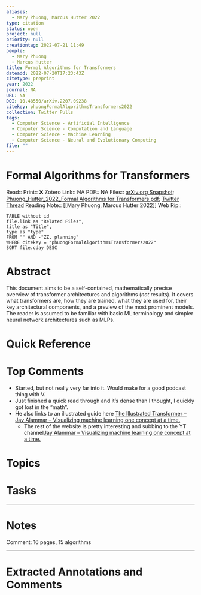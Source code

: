 ```yaml
---
aliases:
  - Mary Phuong, Marcus Hutter 2022
type: citation
status: open
project: null
priority: null
creationtag: 2022-07-21 11:49
people:
  - Mary Phuong
  - Marcus Hutter
title: Formal Algorithms for Transformers
dateadd: 2022-07-20T17:23:43Z
citetype: preprint
year: 2022
journal: NA
URL: NA
DOI: 10.48550/arXiv.2207.09238
citekey: phuongFormalAlgorithmsTransformers2022
collection: Twitter Pulls
tags:
  - Computer Science - Artificial Intelligence
  - Computer Science - Computation and Language
  - Computer Science - Machine Learning
  - Computer Science - Neural and Evolutionary Computing
file: ""
---
```


# Formal Algorithms for Transformers
Read:: 
Print::  ❌
Zotero Link:: NA
PDF:: NA
Files:: [arXiv.org Snapshot](file:///home/michaelt/Insync/m@tarlton.info/Google%20Drive/06.%20Zotero/storage/VFB7MPNN/2207.html); [Phuong_Hutter_2022_Formal Algorithms for Transformers.pdf](file:///home/michaelt/Insync/m@tarlton.info/Google%20Drive/06.%20Zotero/storage/KS43A3BM/Phuong_Hutter_2022_Formal%20Algorithms%20for%20Transformers.pdf); [Twitter Thread](file://)
Reading Note:: [[Mary Phuong, Marcus Hutter 2022]]
Web Rip:: 

```dataview
TABLE without id
file.link as "Related Files",
title as "Title",
type as "type"
FROM "" AND -"ZZ. planning"
WHERE citekey = "phuongFormalAlgorithmsTransformers2022" 
SORT file.cday DESC
```

# Abstract
This document aims to be a self-contained, mathematically precise overview of transformer architectures and algorithms (*not* results). It covers what transformers are, how they are trained, what they are used for, their key architectural components, and a preview of the most prominent models. The reader is assumed to be familiar with basic ML terminology and simpler neural network architectures such as MLPs.

# Quick Reference


# Top Comments

- Started, but not really very far into it. Would make for a good podcast thing with V.
- Just finished a quick read through and it’s dense than I thought, I quickly got lost in the “math”.
- He also links to an illustrated guide here [The Illustrated Transformer – Jay Alammar – Visualizing machine learning one concept at a time.](https://jalammar.github.io/illustrated-transformer/)
	- The rest of the website  is pretty interesting and subbing to the YT channel[Jay Alammar – Visualizing machine learning one concept at a time.](https://jalammar.github.io) 


# Topics


# Tasks


----
# Notes
Comment: 16 pages, 15 algorithms

----
# Extracted Annotations and Comments